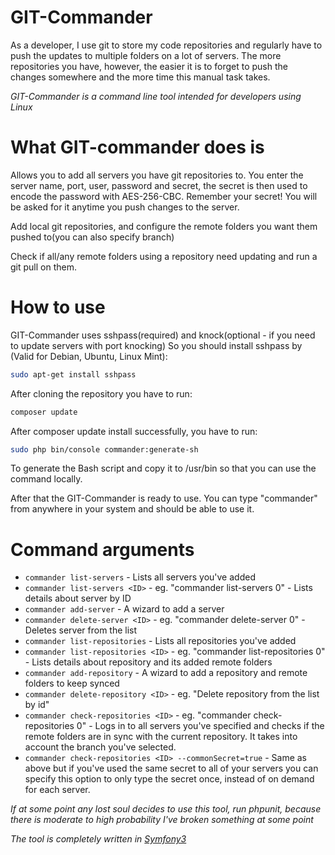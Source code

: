 GIT-Commander
=========

As a developer, I use git to store my code repositories and regularly have to push the updates to multiple folders on a lot of servers. The more repositories you have, however, the easier it is to forget to push the changes somewhere and the more time this manual task takes.

*GIT-Commander is a command line tool intended for developers using Linux*

# What GIT-commander does is
Allows you to add all servers you have git repositories to. You enter the server name, port, user, password and secret, the secret is then used to encode the password with AES-256-CBC. Remember your secret! You will be asked for it anytime you push changes to the server.

Add local git repositories, and configure the remote folders you want them pushed to(you can also specify branch)

Check if all/any remote folders using a repository need updating and run a git pull on them.

# How to use
GIT-Commander uses sshpass(required) and knock(optional - if you need to update servers with port knocking)
So you should install sshpass by (Valid for Debian, Ubuntu, Linux Mint):
```bash
sudo apt-get install sshpass
```

After cloning the repository you have to run: 
```bash
composer update
```

After composer update install successfully, you have to run:
```bash
sudo php bin/console commander:generate-sh
```
To generate the Bash script and copy it to /usr/bin so that you can use the command locally.

After that the GIT-Commander is ready to use. You can type "commander" from anywhere in your system and should be able to use it.

# Command arguments

* `commander list-servers` - Lists all servers you've added
* `commander list-servers <ID>` - eg. "commander list-servers 0" - Lists details about server by ID
* `commander add-server` - A wizard to add a server
* `commander delete-server <ID>` - eg. "commander delete-server 0" - Deletes server from the list
* `commander list-repositories` - Lists all repositories you've added
* `commander list-repositories <ID>` - eg. "commander list-repositories 0" - Lists details about repository and its added remote folders
* `commander add-repository` - A wizard to add a repository and remote folders to keep synced
* `commander delete-repository <ID>` - eg. "Delete repository from the list by id"
* `commander check-repositories <ID>` - eg. "commander check-repositories 0" - Logs in to all servers you've specified and checks if the remote folders are in sync with the current repository. It takes into account the branch you've selected.
* `commander check-repositories <ID> --commonSecret=true` - Same as above but if you've used the same secret to all of your servers you can specify this option to only type the secret once, instead of on demand for each server.

*If at some point any lost soul decides to use this tool, run phpunit, because there is moderate to high probability I've broken something at some point*

*The tool is completely written in [Symfony3](http://symfony.com/)*
